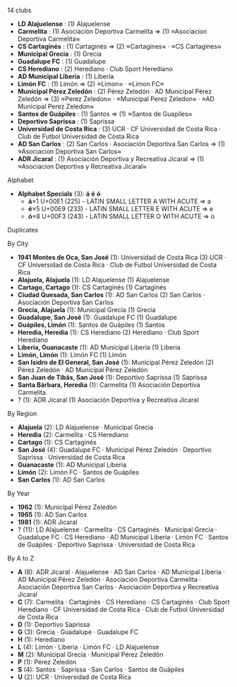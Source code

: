 14 clubs

- **LD Alajuelense** : (1) Alajuelense
- **Carmelita** : (1) Asociación Deportiva Carmelita ⇒ (1) ≈Asociacion Deportiva Carmelita≈
- **CS Cartaginés** : (1) Cartaginés ⇒ (2) ≈Cartagines≈ · ≈CS Cartagines≈
- **Municipal Grecia** : (1) Grecia
- **Guadalupe FC** : (1) Guadalupe
- **CS Herediano** : (2) Herediano · Club Sport Herediano
- **AD Municipal Liberia** : (1) Liberia
- **Limón FC** : (1) Limón ⇒ (2) ≈Limon≈ · ≈Limon FC≈
- **Municipal Pérez Zeledón** : (2) Pérez Zeledón · AD Municipal Pérez Zeledón ⇒ (3) ≈Perez Zeledon≈ · ≈Municipal Perez Zeledon≈ · ≈AD Municipal Perez Zeledon≈
- **Santos de Guápiles** : (1) Santos ⇒ (1) ≈Santos de Guapiles≈
- **Deportivo Saprissa** : (1) Saprissa
- **Universidad de Costa Rica** : (3) UCR · CF Universidad de Costa Rica · Club de Futbol Universidad de Costa Rica
- **AD San Carlos** : (2) San Carlos · Asociación Deportiva San Carlos ⇒ (1) ≈Asociacion Deportiva San Carlos≈
- **ADR Jicaral** : (1) Asociación Deportiva y Recreativa Jicaral ⇒ (1) ≈Asociacion Deportiva y Recreativa Jicaral≈




Alphabet

- **Alphabet Specials** (3):  **á**  **é**  **ó** 
  - **á**×1 U+00E1 (225) - LATIN SMALL LETTER A WITH ACUTE ⇒ a
  - **é**×5 U+00E9 (233) - LATIN SMALL LETTER E WITH ACUTE ⇒ e
  - **ó**×8 U+00F3 (243) - LATIN SMALL LETTER O WITH ACUTE ⇒ o




Duplicates





By City

- **1941 Montes de Oca, San José** (1): Universidad de Costa Rica  (3) UCR · CF Universidad de Costa Rica · Club de Futbol Universidad de Costa Rica
- **Alajuela, Alajuela** (1): LD Alajuelense  (1) Alajuelense
- **Cartago, Cartago** (1): CS Cartaginés  (1) Cartaginés
- **Ciudad Quesada, San Carlos** (1): AD San Carlos  (2) San Carlos · Asociación Deportiva San Carlos
- **Grecia, Alajuela** (1): Municipal Grecia  (1) Grecia
- **Guadalupe, San José** (1): Guadalupe FC  (1) Guadalupe
- **Guápiles, Limón** (1): Santos de Guápiles  (1) Santos
- **Heredia, Heredia** (1): CS Herediano  (2) Herediano · Club Sport Herediano
- **Liberia, Guanacaste** (1): AD Municipal Liberia  (1) Liberia
- **Limón, Limón** (1): Limón FC  (1) Limón
- **San Isidro de El General, San José** (1): Municipal Pérez Zeledón  (2) Pérez Zeledón · AD Municipal Pérez Zeledón
- **San Juan de Tibás, San José** (1): Deportivo Saprissa  (1) Saprissa
- **Santa Bárbara, Heredia** (1): Carmelita  (1) Asociación Deportiva Carmelita
- ? (1): ADR Jicaral  (1) Asociación Deportiva y Recreativa Jicaral




By Region

- **Alajuela** (2):   LD Alajuelense · Municipal Grecia
- **Heredia** (2):   Carmelita · CS Herediano
- **Cartago** (1):   CS Cartaginés
- **San José** (4):   Guadalupe FC · Municipal Pérez Zeledón · Deportivo Saprissa · Universidad de Costa Rica
- **Guanacaste** (1):   AD Municipal Liberia
- **Limón** (2):   Limón FC · Santos de Guápiles
- **San Carlos** (1):   AD San Carlos




By Year

- **1962** (1):   Municipal Pérez Zeledón
- **1965** (1):   AD San Carlos
- **1981** (1):   ADR Jicaral
- ? (11):   LD Alajuelense · Carmelita · CS Cartaginés · Municipal Grecia · Guadalupe FC · CS Herediano · AD Municipal Liberia · Limón FC · Santos de Guápiles · Deportivo Saprissa · Universidad de Costa Rica






By A to Z

- **A** (8): ADR Jicaral · Alajuelense · AD San Carlos · AD Municipal Liberia · AD Municipal Pérez Zeledón · Asociación Deportiva Carmelita · Asociación Deportiva San Carlos · Asociación Deportiva y Recreativa Jicaral
- **C** (7): Carmelita · Cartaginés · CS Herediano · CS Cartaginés · Club Sport Herediano · CF Universidad de Costa Rica · Club de Futbol Universidad de Costa Rica
- **D** (1): Deportivo Saprissa
- **G** (3): Grecia · Guadalupe · Guadalupe FC
- **H** (1): Herediano
- **L** (4): Limón · Liberia · Limón FC · LD Alajuelense
- **M** (2): Municipal Grecia · Municipal Pérez Zeledón
- **P** (1): Pérez Zeledón
- **S** (4): Santos · Saprissa · San Carlos · Santos de Guápiles
- **U** (2): UCR · Universidad de Costa Rica





